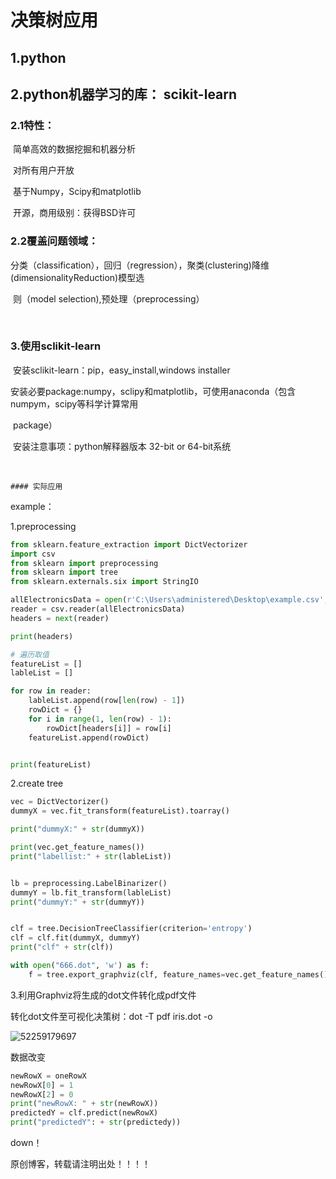 # 决策树应用

## 1.python

## 2.python机器学习的库： scikit-learn

###	2.1特性：

​		简单高效的数据挖掘和机器分析

​		对所有用户开放

​		基于Numpy，Scipy和matplotlib

​		开源，商用级别：获得BSD许可

### 	2.2覆盖问题领域：

​		分类（classification），回归（regression），聚类(clustering)降维(dimensionalityReduction)模型选

​		则（model selection),预处理（preprocessing）    

​		

### 3.使用sclikit-learn

​	安装sclikit-learn：pip，easy_install,windows installer

​	安装必要package:numpy，sclipy和matplotlib，可使用anaconda（包含numpym，scipy等科学计算常用

​	package）

​	安装注意事项：python解释器版本 32-bit or 64-bit系统

​	

	#### 实际应用

example：



1.preprocessing

```python
from sklearn.feature_extraction import DictVectorizer
import csv
from sklearn import preprocessing
from sklearn import tree
from sklearn.externals.six import StringIO

allElectronicsData = open(r'C:\Users\administered\Desktop\example.csv', 'rt')
reader = csv.reader(allElectronicsData)
headers = next(reader)

print(headers)

# 遍历取值
featureList = []
lableList = []

for row in reader:
    lableList.append(row[len(row) - 1])
    rowDict = {}
    for i in range(1, len(row) - 1):
        rowDict[headers[i]] = row[i]
    featureList.append(rowDict)


print(featureList)

```

2.create tree

```python
vec = DictVectorizer()
dummyX = vec.fit_transform(featureList).toarray()

print("dummyX:" + str(dummyX))

print(vec.get_feature_names())
print("labellist:" + str(lableList))


lb = preprocessing.LabelBinarizer()
dummyY = lb.fit_transform(lableList)
print("dummyY:" + str(dummyY))


clf = tree.DecisionTreeClassifier(criterion='entropy')
clf = clf.fit(dummyX, dummyY)
print("clf" + str(clf))

with open("666.dot", 'w') as f:
    f = tree.export_graphviz(clf, feature_names=vec.get_feature_names(), out_file=f)
```

3.利用Graphviz将生成的dot文件转化成pdf文件

转化dot文件至可视化决策树：dot -T pdf iris.dot -o

![52259179697](C:\Users\administered\Desktop\1522591796979.png)

数据改变

```python
newRowX = oneRowX
newRowX[0] = 1
newRowX[2] = 0
print("newRowX: " + str(newRowX))
predictedY = clf.predict(newRowX)
print("predictedY": + str(predictedy))
```



down！



原创博客，转载请注明出处！！！！







